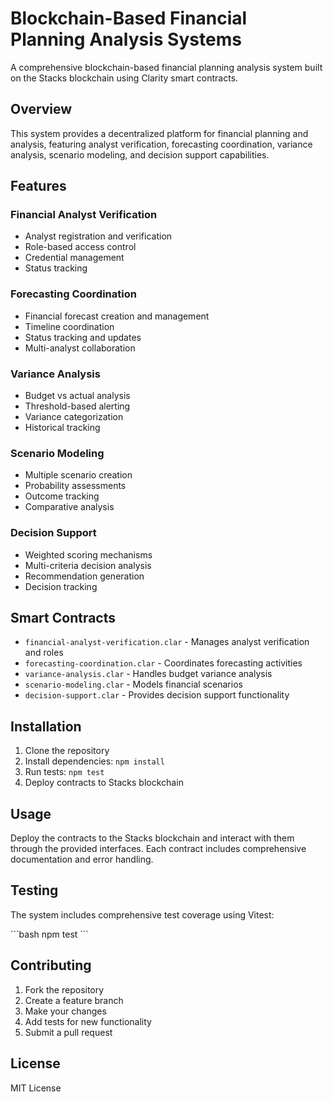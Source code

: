 # Blockchain-Based Financial Planning Analysis Systems

A comprehensive blockchain-based financial planning analysis system built on the Stacks blockchain using Clarity smart contracts.

## Overview

This system provides a decentralized platform for financial planning and analysis, featuring analyst verification, forecasting coordination, variance analysis, scenario modeling, and decision support capabilities.

## Features

### Financial Analyst Verification
- Analyst registration and verification
- Role-based access control
- Credential management
- Status tracking

### Forecasting Coordination
- Financial forecast creation and management
- Timeline coordination
- Status tracking and updates
- Multi-analyst collaboration

### Variance Analysis
- Budget vs actual analysis
- Threshold-based alerting
- Variance categorization
- Historical tracking

### Scenario Modeling
- Multiple scenario creation
- Probability assessments
- Outcome tracking
- Comparative analysis

### Decision Support
- Weighted scoring mechanisms
- Multi-criteria decision analysis
- Recommendation generation
- Decision tracking

## Smart Contracts

- `financial-analyst-verification.clar` - Manages analyst verification and roles
- `forecasting-coordination.clar` - Coordinates forecasting activities
- `variance-analysis.clar` - Handles budget variance analysis
- `scenario-modeling.clar` - Models financial scenarios
- `decision-support.clar` - Provides decision support functionality

## Installation

1. Clone the repository
2. Install dependencies: `npm install`
3. Run tests: `npm test`
4. Deploy contracts to Stacks blockchain

## Usage

Deploy the contracts to the Stacks blockchain and interact with them through the provided interfaces. Each contract includes comprehensive documentation and error handling.

## Testing

The system includes comprehensive test coverage using Vitest:

\`\`\`bash
npm test
\`\`\`

## Contributing

1. Fork the repository
2. Create a feature branch
3. Make your changes
4. Add tests for new functionality
5. Submit a pull request

## License

MIT License
